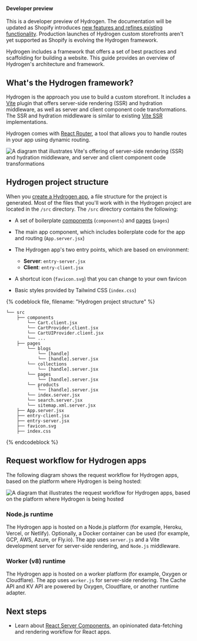 <aside class="note beta">
<h4>Developer preview</h4>

<p>This is a developer preview of Hydrogen. The documentation will be updated as Shopify introduces <a href="https://github.com/Shopify/hydrogen/releases">new features and refines existing functionality</a>. Production launches of Hydrogen custom storefronts aren't yet supported as Shopify is evolving the Hydrogen framework.</p>

</aside>

Hydrogen includes a framework that offers a set of best practices and scaffolding for building a website. This guide provides an overview of Hydrogen's architecture and framework.

## What's the Hydrogen framework?

Hydrogen is the approach you use to build a custom storefront. It includes a [Vite](https://vitejs.dev/) plugin that offers server-side rendering (SSR) and hydration middleware, as well as server and client component code transformations.
The SSR and hydration middleware is similar to existing [Vite SSR](https://vitejs.dev/guide/ssr.html) implementations.

Hydrogen comes with [React Router](https://reactrouter.com/), a tool that allows you to handle routes in your app using dynamic routing.

![A diagram that illustrates Vite's offering of server-side rendering (SSR) and hydration middleware, and server and client component code transformations](/assets/custom-storefronts/hydrogen/hydrogen-framework-overview.png)

## Hydrogen project structure

When you [create a Hydrogen app](/custom-storefronts/hydrogen/getting-started#step-1-create-a-new-hydrogen-app), a file structure for the project is generated. Most of the files that you'll work with in the Hydrogen project are located in the `/src` directory. The `/src` directory contains the following:

- A set of boilerplate [components](/api/hydrogen/components) (`components`) and [pages](/custom-storefronts/hydrogen/framework/pages) (`pages`)
- The main app component, which includes boilerplate code for the app and routing (`App.server.jsx`)
- The Hydrogen app's two entry points, which are based on environment:

  - **Server**: `entry-server.jsx`
  - **Client**: `entry-client.jsx`

- A shortcut icon (`favicon.svg`) that you can change to your own favicon
- Basic styles provided by Tailwind CSS (`index.css`)

{% codeblock file, filename: "Hydrogen project structure" %}

```
└── src
    ├── components
        └── Cart.client.jsx
        └── CartProvider.client.jsx
        └── CartUIProvider.client.jsx
        └── ...
    ├── pages
        └── blogs
            └── [handle]
            └── [handle].server.jsx
        └── collections
            └── [handle].server.jsx
        └── pages
            └── [handle].server.jsx
        └── products
            └── [handle].server.jsx
        └── index.server.jsx
        └── search.server.jsx
        └── sitemap.xml.server.jsx
    ├── App.server.jsx
    ├── entry-client.jsx
    ├── entry-server.jsx
    ├── favicon.svg
    ├── index.css
```

{% endcodeblock %}

## Request workflow for Hydrogen apps

The following diagram shows the request workflow for Hydrogen apps, based on the platform where Hydrogen is being hosted:

![A diagram that illustrates the request workflow for Hydrogen apps, based on the platform where Hydrogen is being hosted](/assets/custom-storefronts/hydrogen/hydrogen-server-entry-points.png)

### Node.js runtime

The Hydrogen app is hosted on a Node.js platform (for example, Heroku, Vercel, or Netlify). Optionally, a Docker container can be used (for example, GCP, AWS, Azure, or Fly.io). The app uses `server.js` and a Vite development server for server-side rendering, and `Node.js` middleware.

### Worker (v8) runtime

The Hydrogen app is hosted on a worker platform (for example, Oxygen or Cloudflare). The app uses `worker.js` for server-side rendering. The Cache API and KV API are powered by Oxygen, Cloudflare, or another runtime adapter.

## Next steps

- Learn about [React Server Components](/custom-storefronts/hydrogen/framework/react-server-components), an opinionated data-fetching and rendering workflow for React apps.
